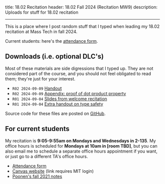 title: 18.02 Recitation
header: 18.02 Fall 2024 (Recitation MW9)
description: Uploads for stuff for 18.02 recitation

---

This is a place where I post random stuff that I typed
when leading my 18.02 recitation at Mass Tech in fall 2024.

Current students: here's the [attendance form](https://forms.gle/mmbC8q7jwiw9MBgw5).

## Downloads (i.e. optional DLC's)

Most of these materials are side digressions that I typed up.
They are not considered part of the course,
and you should not feel obligated to read them; they're just for your interest.

- `R02 2024-09-09` [Handout](/upload/1802/r02.pdf)
- `R02 2024-09-09` [Appendix: proof of dot product property](/upload/1802/dotpf.pdf)
- `R01 2024-09-04` [Slides from welcome recitation](/upload/1802/welcome-slides.pdf)
- `R01 2024-09-04` [Extra handout on type safety](/upload/1802/tsafe-1802.pdf)

Source code for these files are posted on [GitHub](https://github.com/vEnhance/1802).

## For current students

My recitation is **9:05-9:55am on Mondays and Wednesdays in 2-135**.
My office hours is scheduled for **Mondays at 10am in [room TBD]**,
but you can also email me to schedule a separate office hours appointment
if you want, or just go to a different TA's office hours.

- [Attendance form](https://forms.gle/mmbC8q7jwiw9MBgw5)
- [Canvas website](https://canvas.mit.edu/courses/27148/modules) (link requires MIT login)
- [Poonen's fall 2021 notes](https://math.mit.edu/~poonen/notes02.pdf)
